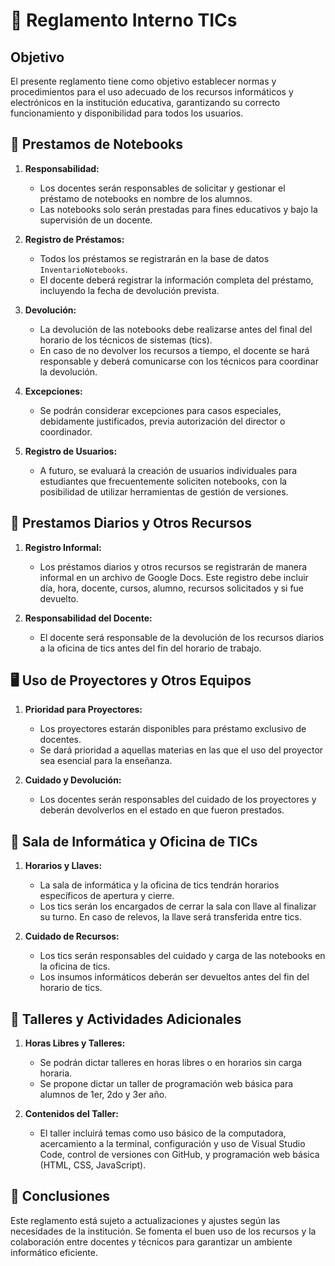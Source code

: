 # 📂 Reglamento Interno TICs

## Objetivo

El presente reglamento tiene como objetivo establecer normas y procedimientos para el uso adecuado de los recursos informáticos y electrónicos en la institución educativa, garantizando su correcto funcionamiento y disponibilidad para todos los usuarios.

## 📝 Prestamos de Notebooks

1. **Responsabilidad:**
   - Los docentes serán responsables de solicitar y gestionar el préstamo de notebooks en nombre de los alumnos.
   - Las notebooks solo serán prestadas para fines educativos y bajo la supervisión de un docente.

2. **Registro de Préstamos:**
   - Todos los préstamos se registrarán en la base de datos `InventarioNotebooks`.
   - El docente deberá registrar la información completa del préstamo, incluyendo la fecha de devolución prevista.

3. **Devolución:**
   - La devolución de las notebooks debe realizarse antes del final del horario de los técnicos de sistemas (tics).
   - En caso de no devolver los recursos a tiempo, el docente se hará responsable y deberá comunicarse con los técnicos para coordinar la devolución.

4. **Excepciones:**
   - Se podrán considerar excepciones para casos especiales, debidamente justificados, previa autorización del director o coordinador.

5. **Registro de Usuarios:**
   - A futuro, se evaluará la creación de usuarios individuales para estudiantes que frecuentemente soliciten notebooks, con la posibilidad de utilizar herramientas de gestión de versiones.

## 📆 Prestamos Diarios y Otros Recursos

1. **Registro Informal:**
   - Los préstamos diarios y otros recursos se registrarán de manera informal en un archivo de Google Docs. Este registro debe incluir día, hora, docente, cursos, alumno, recursos solicitados y si fue devuelto.

2. **Responsabilidad del Docente:**
   - El docente será responsable de la devolución de los recursos diarios a la oficina de tics antes del fin del horario de trabajo.

## 🖥 Uso de Proyectores y Otros Equipos

1. **Prioridad para Proyectores:**
   - Los proyectores estarán disponibles para préstamo exclusivo de docentes.
   - Se dará prioridad a aquellas materias en las que el uso del proyector sea esencial para la enseñanza.

2. **Cuidado y Devolución:**
   - Los docentes serán responsables del cuidado de los proyectores y deberán devolverlos en el estado en que fueron prestados.

## 🏫 Sala de Informática y Oficina de TICs

1. **Horarios y Llaves:**
   - La sala de informática y la oficina de tics tendrán horarios específicos de apertura y cierre.
   - Los tics serán los encargados de cerrar la sala con llave al finalizar su turno. En caso de relevos, la llave será transferida entre tics.

2. **Cuidado de Recursos:**
   - Los tics serán responsables del cuidado y carga de las notebooks en la oficina de tics.
   - Los insumos informáticos deberán ser devueltos antes del fin del horario de tics.

## 🚀 Talleres y Actividades Adicionales

1. **Horas Libres y Talleres:**
   - Se podrán dictar talleres en horas libres o en horarios sin carga horaria.
   - Se propone dictar un taller de programación web básica para alumnos de 1er, 2do y 3er año.

2. **Contenidos del Taller:**
   - El taller incluirá temas como uso básico de la computadora, acercamiento a la terminal, configuración y uso de Visual Studio Code, control de versiones con GitHub, y programación web básica (HTML, CSS, JavaScript).

## 🎉 Conclusiones

Este reglamento está sujeto a actualizaciones y ajustes según las necesidades de la institución. Se fomenta el buen uso de los recursos y la colaboración entre docentes y técnicos para garantizar un ambiente informático eficiente.
